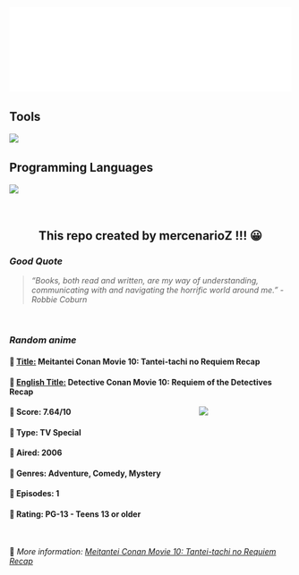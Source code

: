 
<img src="svg/nai.svg" />

<p>
  <h2>Tools</h2>
  <a href="https://skillicons.dev">
    <img src="https://skillicons.dev/icons?i=git,bash,vim,ubuntu,tensorflow,pytorch,docker,raspberrypi" />
  </a>

  <br />

  <h2>Programming Languages</h2>

  <a href="https://skillicons.dev">
    <img src="https://skillicons.dev/icons?i=python,c,cpp" />
  </a>
</p>

<br />

<h2 align="center">This repo created by mercenarioZ !!! 😀</h2>
<h3><i>Good Quote</i></h3>

<blockquote>
<i>
“Books, both read and written, are my way of understanding, communicating with and navigating the horrific world around me.” - Robbie Coburn
</i>
</blockquote>

<br />

<h3><i>Random anime</i></h3>

<h4>
  <strong>🥭 <u>Title:</u></strong> Meitantei Conan Movie 10: Tantei-tachi no Requiem Recap
</h4>

<h4>🌿 <u>English Title:</u> Detective Conan Movie 10: Requiem of the Detectives Recap</h4>

<img align="right" width="165" src=https://cdn.myanimelist.net/images/anime/2/17584.jpg />

<h4>🌱 Score: 7.64/10</h4>

<h4>🌲 Type: TV Special</h4>

<h4>🌴 Aired: 2006</h4>

<h4>🌵 Genres: Adventure, Comedy, Mystery</h4>

<h4>🥑 Episodes: 1</h4>

<h4>🍏 Rating: PG-13 - Teens 13 or older</h4>

<br />

🍂 *More information: [Meitantei Conan Movie 10: Tantei-tachi no Requiem Recap](https://myanimelist.net/anime/7305/Meitantei_Conan_Movie_10__Tantei-tachi_no_Requiem_Recap)*
    